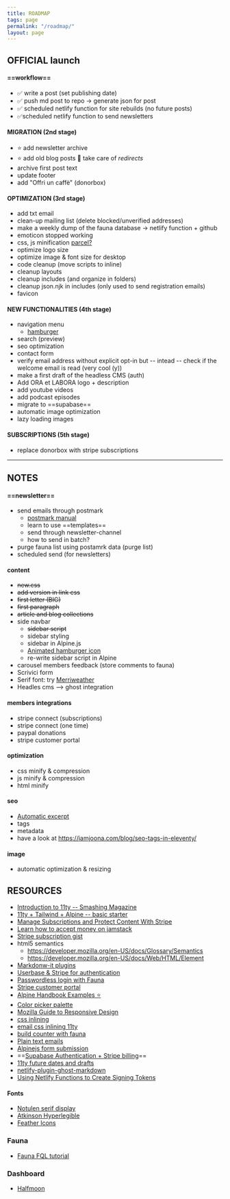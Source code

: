 ```yaml
---
title: ROADMAP
tags: page
permalink: "/roadmap/"
layout: page
---
```



## OFFICIAL launch


#### ==**workflow**==
- ✅ write a post (set publishing date)
- ✅ push md post to repo -> generate json for post
- ✅ scheduled netlify function for site rebuilds (no future posts)
- ✅scheduled netlify function to send newsletters


#### MIGRATION (2nd stage)
- ⭐ add newsletter archive
- ⭐ add old blog posts  take care of *redirects*
- archive first post text 
- update footer
- add "Offri un caffè" (donorbox)

#### OPTIMIZATION (3rd stage)
- add txt email 
- clean-up mailing list (delete blocked/unverified addresses)
- make a weekly dump of the fauna database -> netlify function + github
- emoticon stopped working
- css, js minification [parcel?](https://en.parceljs.org/)
- optimize logo size
- optimize image & font size for desktop
- code cleanup (move scripts to inline)
- cleanup layouts
- cleanup includes (and organize in folders)
- cleanup json.njk in includes (only used to send registration emails)
- favicon

#### NEW FUNCTIONALITIES (4th stage)
- navigation menu
    - [hamburger](https://github.com/jonsuh/hamburgers)
- search (preview)
- seo optimization
- contact form
- verify email address without explicit opt-in but -- intead -- check if the welcome email is read (very cool (y))
- make a first draft of the headless CMS (auth)
- Add ORA et LABORA logo + description
- add youtube videos
- add podcast episodes
- migrate to ==supabase==
- automatic image optimization
- lazy loading images


#### SUBSCRIPTIONS (5th stage)
- replace donorbox with stripe subscriptions

---

## NOTES

####  ==newsletter==
- send emails through postmark
    - [postmark manual](https://postmarkapp.com/manual)
    - learn to use ==templates==
    - send through newsletter-channel
    - how to send in batch?
- purge fauna list using postamrk data (purge list)
- scheduled send (for newsletters)

#### content
- ~~new.css~~
- ~~add version in link css~~
- ~~first letter (BIG)~~
- ~~first paragraph~~
- ~~article and blog collections~~
- side navbar
    - ~~sidebar script~~
    - sidebar styling
    - sidebar in Alpine.js
    - [Animated hamburger icon](https://github.com/Typogram/Anicons)
    - re-write sidebar script in Alpine
- carousel members feedback (store comments to fauna)
- Scrivici form
- Serif font: try [Merriweather](https://docs.xz.style/fonts/fonts/merriweather) 
- Headles cms --> ghost integration

#### members integrations
- stripe connect (subscriptions)
- stripe connect (one time)
- paypal donations
- stripe customer portal

#### optimization
- css minify & compression
- js minify & compression
- html minify

#### seo
- [Automatic excerpt](https://www.11ty.dev/docs/data-frontmatter-customize/)
- tags
- metadata
- have a look at <https://iamjoona.com/blog/seo-tags-in-eleventy/>

#### image
- automatic optimization & resizing



<!---

## Important DATES

- 12 Feb 2021 -- 1st podcast episode
- ==7 Feb 2022== -- si potrebbe fare un episodio del podcast
    per celebrare un anno di episodi e lanciare il nuovo sito

## BETA launch

- ~~==email registration==~~
    - ~~email verification~~
    - ~~update confirmation EMAIL text template~~

- ~~redirect from 5p2p.it -> beta.5p2p.it~~
- ~~link to 5p2p.it ARCHIVE~~
- ~~force dark theme~~
- ~~redirect 5p2p.it -> beta.5p2p.it~~
- ~~update fauna records (newsletter: true)~~
- ~~make it public in this date (js function on landin page)~~
- ~~make a test in the wild (ask ale)~~

-->



## RESOURCES

- [Introduction to 11ty -- Smashing Magazine](https://www.smashingmagazine.com/2021/03/eleventy-static-site-generator/?utm_source=pocket_mylist)
- [11ty + Tailwind + Alpine -- basic starter](https://css-tricks.com/eleventy-starter-with-tailwind-css-alpine-js/)
- [Manage Subscriptions and Protect Content With Stripe](https://www.netlify.com/blog/2020/07/13/manage-subscriptions-and-protect-content-with-stripe/?utm_source=pocket_mylist)
- [Learn how to accept money on jamstack](https://www.netlify.com/blog/2020/04/13/learn-how-to-accept-money-on-jamstack-sites-in-38-minutes/)
- [Stripe subscription gist](https://github.com/stripe-samples/checkout-single-subscription/blob/939a106922f53a0bcd6918acd7de85d0a70935e9/server/node/server.js)
- html5 semantics 
    - <https://developer.mozilla.org/en-US/docs/Glossary/Semantics> 
    - <https://developer.mozilla.org/en-US/docs/Web/HTML/Element>
- [Markdonw-it plugins](https://github.com/markdown-it/markdown-it#init-with-presets-and-options)
- [Userbase & Stripe for authentication](https://userbase.com/docs/sdk/purchase-subscription/)
- [Passwordless login with Fauna](https://dev.to/gzuidhof/implementing-serverless-passwordless-login-with-faunadb-l30)
- [Stripe customer portal](https://stripe.com/docs/billing/subscriptions/integrating-customer-portal)
- [Alpine Handbook Examples ⭐](https://alpinejshandbook.com/examples/?path=/story/chapter-1-1-x-data-x-text--hello-world)
- [Color picker palette](https://coolors.co/1d2738)
- [Mozilla Guide to Responsive Design](https://developer.mozilla.org/en-US/docs/Learn/CSS/CSS_layout/Responsive_Design)
- [css inlining](https://kittygiraudel.com/2020/12/03/inlining-scripts-and-styles-in-11ty/)
- [email css inlining 11ty](https://github.com/5t3ph/11ty-email-generator)
- [build counter with fauna](https://davidparks.dev/blog/building-a-like-counter-with-faunadb-and-nuxt/#writing-our-functions)
- [Plain text emails](https://www.litmus.com/blog/best-practices-for-plain-text-emails-a-look-at-why-theyre-important/)
- [Alpinejs form submission](https://dberri.com/lets-build-an-ajax-form-with-alpine-js/)
- ==[Supabase Authentication + Stripe billing](https://www.sandromaglione.com/supabase-auth-create-stripe-customer-subscription-supabase-stripe-billing-part-1/)==
- [11ty future dates and drafts](https://jkc.codes/blog/creating-drafts-in-eleventy/)
- [netlify-plugin-ghost-markdown ](https://github.com/daviddarnes/netlify-plugin-ghost-markdown/blob/master/index.js)
- [Using Netlify Functions to Create Signing Tokens
](https://dev.to/mux/using-netlify-functions-to-create-signing-tokens-25i6)

#### Fonts
 - [Notulen serif display](https://fontsfree.net/notulen-serif-display-extbd-font-download.html)
- [Atkinson Hyperlegible](https://github.com/googlefonts/atkinson-hyperlegible)
- [Feather Icons](https://feathericons.com/)

### Fauna
- [Fauna FQL tutorial](https://fauna.com/blog/getting-started-with-fql-faunadbs-native-query-language-part-1)

### Dashboard
- [Halfmoon](https://www.gethalfmoon.com/)
